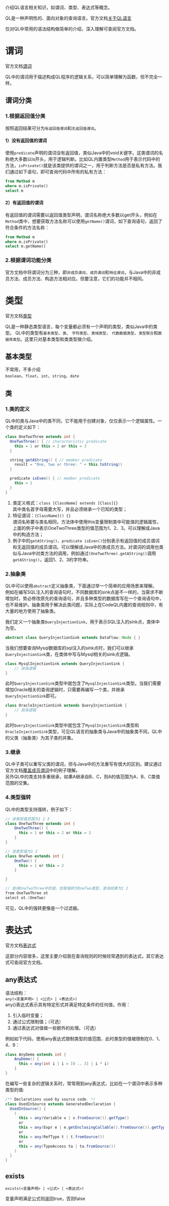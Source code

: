 介绍QL语言相关知识，如谓词、类型、表达式等概念。

QL是一种声明性的、面向对象的查询语言。官方文档[关于QL语言](https://codeql.github.com/docs/ql-language-reference/about-the-ql-language/#about-the-ql-language)

仅对QL中常用的语法结构做简单的介绍，深入理解可查阅官方文档。

# 谓词
官方文档[谓词](https://codeql.github.com/docs/ql-language-reference/predicates/)

QL中的谓词用于描述构成QL程序的逻辑关系，可以简单理解为函数，但不完全一样。
## 谓词分类
### 1.根据返回值分类
按照返回结果可分为`有返回值谓词`和`无返回值谓词`。
#### 1）没有返回值的谓词
使用`predicate`声明的谓词没有返回值，类似Java中的void关键字。这类谓词的名称绝大多数以is开头，用于逻辑判断。比如QL内置类型`Method`用于表示代码中的方法，`isPrivate()`就是该类提供的谓词之一，用于判断方法是否是私有方法。我们通过如下语句，即可查询代码中所有的私有方法：
```sql
from Method m
where m.isPrivate()
select m
```
#### 2）有返回值的谓词
有返回值的谓词需要以返回值类型声明，谓词名称绝大多数以get开头，例如在`Method`类中，想要获取方法名称可以使用`getName()`谓词，如下查询语句，返回了符合条件的方法名称：
```sql
from Method m
where m.isPrivate()
select m.getName()
```
### 2.根据谓词功能分类
官方文档中将谓词分为三种，即`非成员谓词`、`成员谓词`和`特征谓词`，与Java中的非成员方法、成员方法、构造方法相对应。但要注意，它们的功能并不相同。

# 类型
官方文档[类型](https://codeql.github.com/docs/ql-language-reference/types/)

QL是一种静态类型语言，每个变量都必须有一个声明的类型，类似Java中的类型。
QL中的类型有`基本类型`、`类`、 `字符类型`、`类域类型`、 `代数数据类型`、`类型联合`和`数据库类型`。这里只对基本类型和类类型做介绍。
## 基本类型
不常用，不多介绍<br>
`boolean`、`float`、`int`、`string`、`date`
## 类
### 1.类的定义
QL中的类与Java中的类不同，它不能用于创建对象，仅仅表示一个逻辑属性。一个类的定义如下：
```java
class OneTwoThree extends int {
  OneTwoThree() { // characteristic predicate
    this = 1 or this = 2 or this = 3
  }

  string getAString() { // member predicate
    result = "One, two or three: " + this.toString()
  }

  predicate isEven() { // member predicate
    this = 2
  }
}
```
1. 类定义格式：`class [ClassName] extends [Class]{}`
   <br>其中类名首字母需要大写，并且必须继承一个已知的类型；
2. 特征谓词：`[ClassName]() {}`
   <br>谓词名称要与类名相同，方法体中使用this变量限制类中可能值的逻辑属性，上面的例子中表示OneTwoThree类型的值范围为1、2、3。可以理解成Java中的构造方法；
3. 例子中的`getAString()`、`predicate isEven()`分别表示有返回值的成员谓词和无返回值的成员谓词。可以理解成Java中的类成员方法。对谓词的调用也类似与Java中对类方法的调用，例如通过`(OneTwoThree).getAString()`调用`getAString()`，返回1、2、3的字符串。
### 2.抽象类
QL中可以使用`abstract`定义抽象类，下面通过举一个简单的应用场景来理解。<br>
例如在编写SQL注入的查询语句时，不同数据库的sink点是不一样的，当需求不断增加时，势必修改原先的查询语句，并且多种类型的数据库写在一个查询语句中，也不易维护。抽象类用于解决此类问题，实际上在CodeQL内置的查询规则中，有大量的地方使用了抽象类。

我们定义一个抽象类`QueryInjectionSink`，用于表示SQL注入的sink点，类体中为空。
```java
abstract class QueryInjectionSink extends DataFlow::Node { }
```
当我们想要查询Mysql数据库的sql注入的sink点时，我们可以继承`QueryInjectionSink`类，在类体中写与Mysql相关的sink点逻辑。
```java
class MysqlInjectionSink extends QueryInjectionSink {
    // 具体逻辑
}
```
此时`QueryInjectionSink`类型中就包含了`MysqlInjectionSink`类型。当我们需要增加Oracle相关的查询逻辑时，只需要再编写一个类，并继承`QueryInjectionSink`即可。
```java
class OracleInjectionSink extends QueryInjectionSink {
    // 具体逻辑
}
```
此时`QueryInjectionSink`类型中就包含了`MysqlInjectionSink`类型和`OracleInjectionSink`类型，可见QL语言的抽象类与Java中的抽象类不同，QL中的父类（抽象类）为其子类的并集。
### 3.继承
QL中子类可以重写父类的谓词，但与Java中的方法重写有很大的区别。建议通过官方文档[覆盖成员谓词](https://codeql.github.com/docs/ql-language-reference/types/)中的例子理解。<br>
另外QL中的类支持多重继承，如果A继承自B、C，则A的值范围为A、B、C类值范围的交集。
### 4.类型强转
QL中的类型支持强转，例子如下：
```java
// 该类型值范围为1 2 3
class OneTwoThree extends int {
    OneTwoThree() {
      this = 1 or this = 2 or this = 3
    }
}

// 该类型值为1 2
class OneTwo extends int {
    OneTwo() {
      this = 1 or this = 2
    }

}

// 查询OneTwoThree中的值，但是强转为OneTwo类型，查询结果为1 2 
from OneTwoThree ot
select ot.(OneTwo)
```
可见，QL中的强转更像是一个过滤器。
# 表达式
官方文档[表达式](https://codeql.github.com/docs/ql-language-reference/expressions/)

这部分内容很多，这里主要介绍我在查询规则的时候经常遇到的表达式，其它表达式可查阅官方文档。
## any表达式
语法结构：<br>
`any(<变量声明> | <公式> | <表达式>)`
<br>any()表达式表示具有特定形式并满足特定条件的任何值，作用：
1. 引入临时变量；
2. 通过公式限制值；（可选）
3. 通过表达式对值做一些额外的处理。（可选）

例如如下代码，使用any表达式限制类型的值范围，此时类型的值被限制在0、1、4、9：
```java
class AnyDemo extends int {
    AnyDemo() {
      this = any(int i | i = [0 .. 3] | i * i)	
    }
}
```
在编写一些复杂的逻辑关系时，常常用到any表达式，比如在一个谓词中表示多种类型的值:
```java
/** Declarations used by source code. */
class UsedInSource extends GeneratedDeclaration {
  UsedInSource() {
    (
      this = any(Variable v | v.fromSource()).getType()
      or
      this = any(Expr e | e.getEnclosingCallable().fromSource()).getType()
      or
      this = any(RefType t | t.fromSource())
      or
      this = any(TypeAccess ta | ta.fromSource())
    )
  }
}
```
## exists
`exists(<变量声明> | <公式> | <表达式>)`

变量声明满足公式则返回true，否则false